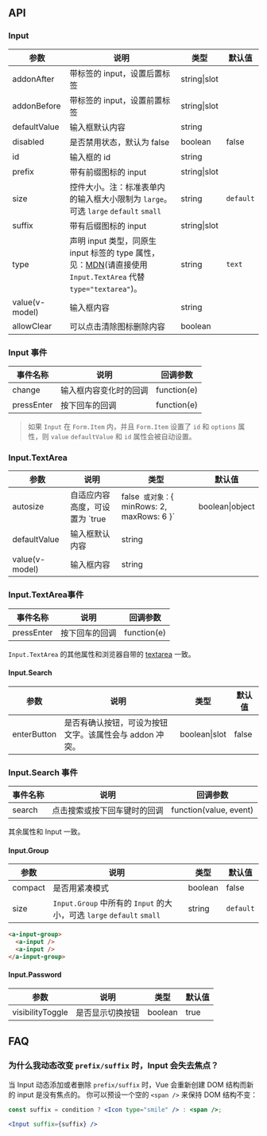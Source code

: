 
## API

### Input

| 参数 | 说明 | 类型 | 默认值 |
| --- | --- | --- | --- |
| addonAfter | 带标签的 input，设置后置标签 | string\|slot |  |
| addonBefore | 带标签的 input，设置前置标签 | string\|slot |  |
| defaultValue | 输入框默认内容 | string |  |
| disabled | 是否禁用状态，默认为 false | boolean | false |
| id | 输入框的 id | string |  |
| prefix | 带有前缀图标的 input | string\|slot |  |
| size | 控件大小。注：标准表单内的输入框大小限制为 `large`。可选 `large` `default` `small` | string | `default` |
| suffix | 带有后缀图标的 input | string\|slot |  |
| type | 声明 input 类型，同原生 input 标签的 type 属性，见：[MDN](https://developer.mozilla.org/zh-CN/docs/Web/HTML/Element/input#属性)(请直接使用 `Input.TextArea` 代替 `type="textarea"`)。 | string | `text` |
| value(v-model) | 输入框内容 | string |  |
| allowClear | 可以点击清除图标删除内容 | boolean | |

### Input 事件
| 事件名称 | 说明 | 回调参数 |
| --- | --- | --- |
| change | 输入框内容变化时的回调 | function(e) | |
| pressEnter | 按下回车的回调 | function(e) |

> 如果 `Input` 在 `Form.Item` 内，并且 `Form.Item` 设置了 `id` 和 `options` 属性，则 `value` `defaultValue` 和 `id` 属性会被自动设置。


### Input.TextArea

| 参数 | 说明 | 类型 | 默认值 |
| --- | --- | --- | --- |
| autosize | 自适应内容高度，可设置为 `true|false` 或对象：`{ minRows: 2, maxRows: 6 }` | boolean\|object | false |
| defaultValue | 输入框默认内容 | string |  |
| value(v-model) | 输入框内容 | string |  |

### Input.TextArea事件
| 事件名称 | 说明 | 回调参数 |
| --- | --- | --- |
| pressEnter | 按下回车的回调 | function(e) |

`Input.TextArea` 的其他属性和浏览器自带的 [textarea](https://developer.mozilla.org/en-US/docs/Web/HTML/Element/textarea) 一致。

#### Input.Search

| 参数 | 说明 | 类型 | 默认值 |
| --- | --- | --- | --- |
| enterButton | 是否有确认按钮，可设为按钮文字。该属性会与 addon 冲突。 | boolean\|slot | false |

### Input.Search 事件
| 事件名称 | 说明 | 回调参数 |
| --- | --- | --- |
| search | 点击搜索或按下回车键时的回调 | function(value, event) |

其余属性和 Input 一致。

#### Input.Group

| 参数 | 说明 | 类型 | 默认值 |
| --- | --- | --- | --- |
| compact | 是否用紧凑模式 | boolean | false |
| size | `Input.Group` 中所有的 `Input` 的大小，可选 `large` `default` `small` | string | `default` |

````html
<a-input-group>
  <a-input />
  <a-input />
</a-input-group>
````


#### Input.Password
| 参数 | 说明 | 类型 | 默认值 |
| --- | --- | --- | --- |
| visibilityToggle | 是否显示切换按钮 | boolean | true |

## FAQ

### 为什么我动态改变 `prefix/suffix` 时，Input 会失去焦点？

当 Input 动态添加或者删除 `prefix/suffix` 时，Vue 会重新创建 DOM 结构而新的 input 是没有焦点的。
你可以预设一个空的 `<span />` 来保持 DOM 结构不变：

```jsx
const suffix = condition ? <Icon type="smile" /> : <span />;

<Input suffix={suffix} />
```
